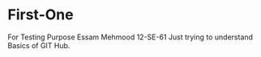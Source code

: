 # First-One
For Testing Purpose
Essam Mehmood
12-SE-61
Just trying to understand Basics of GIT Hub.
